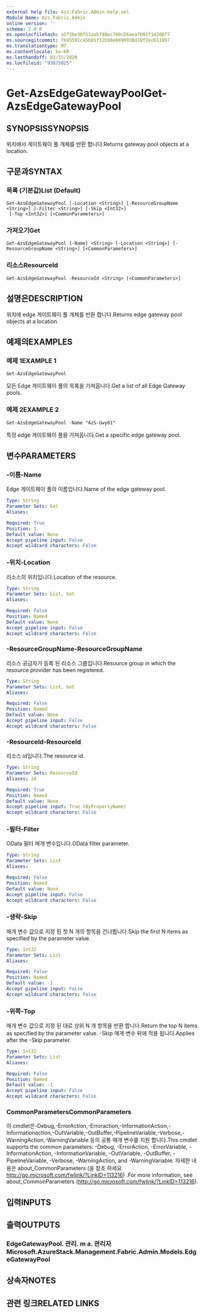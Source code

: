 ```yaml
---
external help file: Azs.Fabric.Admin-help.xml
Module Name: Azs.Fabric.Admin
online version: ''
schema: 2.0.0
ms.openlocfilehash: a1f1be36f51aab748ec790c56aea7092f1d3d877
ms.sourcegitcommit: fb95591c45bb5f12b98e0690938d18f2ec611897
ms.translationtype: MT
ms.contentlocale: ko-KR
ms.lasthandoff: 03/15/2020
ms.locfileid: "93875025"
---
```

# <span data-ttu-id="b460f-101">Get-AzsEdgeGatewayPool</span><span class="sxs-lookup"><span data-stu-id="b460f-101">Get-AzsEdgeGatewayPool</span></span>

## <span data-ttu-id="b460f-102">SYNOPSIS</span><span class="sxs-lookup"><span data-stu-id="b460f-102">SYNOPSIS</span></span>
<span data-ttu-id="b460f-103">위치에서 게이트웨이 풀 개체를 반환 합니다.</span><span class="sxs-lookup"><span data-stu-id="b460f-103">Returns gateway pool objects at a location.</span></span>

## <span data-ttu-id="b460f-104">구문과</span><span class="sxs-lookup"><span data-stu-id="b460f-104">SYNTAX</span></span>

### <span data-ttu-id="b460f-105">목록 (기본값)</span><span class="sxs-lookup"><span data-stu-id="b460f-105">List (Default)</span></span>
```
Get-AzsEdgeGatewayPool [-Location <String>] [-ResourceGroupName <String>] [-Filter <String>] [-Skip <Int32>]
 [-Top <Int32>] [<CommonParameters>]
```

### <span data-ttu-id="b460f-106">가져오기</span><span class="sxs-lookup"><span data-stu-id="b460f-106">Get</span></span>
```
Get-AzsEdgeGatewayPool [-Name] <String> [-Location <String>] [-ResourceGroupName <String>] [<CommonParameters>]
```

### <span data-ttu-id="b460f-107">리소스</span><span class="sxs-lookup"><span data-stu-id="b460f-107">ResourceId</span></span>
```
Get-AzsEdgeGatewayPool -ResourceId <String> [<CommonParameters>]
```

## <span data-ttu-id="b460f-108">설명은</span><span class="sxs-lookup"><span data-stu-id="b460f-108">DESCRIPTION</span></span>
<span data-ttu-id="b460f-109">위치에 edge 게이트웨이 풀 개체를 반환 합니다.</span><span class="sxs-lookup"><span data-stu-id="b460f-109">Returns edge gateway pool objects at a location.</span></span>

## <span data-ttu-id="b460f-110">예제의</span><span class="sxs-lookup"><span data-stu-id="b460f-110">EXAMPLES</span></span>

### <span data-ttu-id="b460f-111">예제 1</span><span class="sxs-lookup"><span data-stu-id="b460f-111">EXAMPLE 1</span></span>
```
Get-AzsEdgeGatewayPool
```

<span data-ttu-id="b460f-112">모든 Edge 게이트웨이 풀의 목록을 가져옵니다.</span><span class="sxs-lookup"><span data-stu-id="b460f-112">Get a list of all Edge Gateway pools.</span></span>

### <span data-ttu-id="b460f-113">예제 2</span><span class="sxs-lookup"><span data-stu-id="b460f-113">EXAMPLE 2</span></span>
```
Get-AzsEdgeGatewayPool -Name "AzS-Gwy01"
```

<span data-ttu-id="b460f-114">특정 edge 게이트웨이 풀을 가져옵니다.</span><span class="sxs-lookup"><span data-stu-id="b460f-114">Get a specific edge gateway pool.</span></span>

## <span data-ttu-id="b460f-115">변수</span><span class="sxs-lookup"><span data-stu-id="b460f-115">PARAMETERS</span></span>

### <span data-ttu-id="b460f-116">-이름</span><span class="sxs-lookup"><span data-stu-id="b460f-116">-Name</span></span>
<span data-ttu-id="b460f-117">Edge 게이트웨이 풀의 이름입니다.</span><span class="sxs-lookup"><span data-stu-id="b460f-117">Name of the edge gateway pool.</span></span>

```yaml
Type: String
Parameter Sets: Get
Aliases:

Required: True
Position: 1
Default value: None
Accept pipeline input: False
Accept wildcard characters: False
```

### <span data-ttu-id="b460f-118">-위치</span><span class="sxs-lookup"><span data-stu-id="b460f-118">-Location</span></span>
<span data-ttu-id="b460f-119">리소스의 위치입니다.</span><span class="sxs-lookup"><span data-stu-id="b460f-119">Location of the resource.</span></span>

```yaml
Type: String
Parameter Sets: List, Get
Aliases:

Required: False
Position: Named
Default value: None
Accept pipeline input: False
Accept wildcard characters: False
```

### <span data-ttu-id="b460f-120">-ResourceGroupName</span><span class="sxs-lookup"><span data-stu-id="b460f-120">-ResourceGroupName</span></span>
<span data-ttu-id="b460f-121">리소스 공급자가 등록 된 리소스 그룹입니다.</span><span class="sxs-lookup"><span data-stu-id="b460f-121">Resource group in which the resource provider has been registered.</span></span>

```yaml
Type: String
Parameter Sets: List, Get
Aliases:

Required: False
Position: Named
Default value: None
Accept pipeline input: False
Accept wildcard characters: False
```

### <span data-ttu-id="b460f-122">-ResourceId</span><span class="sxs-lookup"><span data-stu-id="b460f-122">-ResourceId</span></span>
<span data-ttu-id="b460f-123">리소스 id입니다.</span><span class="sxs-lookup"><span data-stu-id="b460f-123">The resource id.</span></span>

```yaml
Type: String
Parameter Sets: ResourceId
Aliases: id

Required: True
Position: Named
Default value: None
Accept pipeline input: True (ByPropertyName)
Accept wildcard characters: False
```

### <span data-ttu-id="b460f-124">-필터</span><span class="sxs-lookup"><span data-stu-id="b460f-124">-Filter</span></span>
<span data-ttu-id="b460f-125">OData 필터 매개 변수입니다.</span><span class="sxs-lookup"><span data-stu-id="b460f-125">OData filter parameter.</span></span>

```yaml
Type: String
Parameter Sets: List
Aliases:

Required: False
Position: Named
Default value: None
Accept pipeline input: False
Accept wildcard characters: False
```

### <span data-ttu-id="b460f-126">-생략</span><span class="sxs-lookup"><span data-stu-id="b460f-126">-Skip</span></span>
<span data-ttu-id="b460f-127">매개 변수 값으로 지정 된 첫 N 개의 항목을 건너뜁니다.</span><span class="sxs-lookup"><span data-stu-id="b460f-127">Skip the first N items as specified by the parameter value.</span></span>

```yaml
Type: Int32
Parameter Sets: List
Aliases:

Required: False
Position: Named
Default value: -1
Accept pipeline input: False
Accept wildcard characters: False
```

### <span data-ttu-id="b460f-128">-위쪽</span><span class="sxs-lookup"><span data-stu-id="b460f-128">-Top</span></span>
<span data-ttu-id="b460f-129">매개 변수 값으로 지정 된 대로 상위 N 개 항목을 반환 합니다.</span><span class="sxs-lookup"><span data-stu-id="b460f-129">Return the top N items as specified by the parameter value.</span></span>
<span data-ttu-id="b460f-130">-Skip 매개 변수 뒤에 적용 됩니다.</span><span class="sxs-lookup"><span data-stu-id="b460f-130">Applies after the -Skip parameter.</span></span>

```yaml
Type: Int32
Parameter Sets: List
Aliases:

Required: False
Position: Named
Default value: -1
Accept pipeline input: False
Accept wildcard characters: False
```

### <span data-ttu-id="b460f-131">CommonParameters</span><span class="sxs-lookup"><span data-stu-id="b460f-131">CommonParameters</span></span>
<span data-ttu-id="b460f-132">이 cmdlet은-Debug,-ErrorAction,-Erroraction,-InformationAction,-Informationaction,-OutVariable,-OutBuffer,-PipelineVariable,-Verbose,-WarningAction,-WarningVariable 등의 공통 매개 변수를 지원 합니다.</span><span class="sxs-lookup"><span data-stu-id="b460f-132">This cmdlet supports the common parameters: -Debug, -ErrorAction, -ErrorVariable, -InformationAction, -InformationVariable, -OutVariable, -OutBuffer, -PipelineVariable, -Verbose, -WarningAction, and -WarningVariable.</span></span> <span data-ttu-id="b460f-133">자세한 내용은 about_CommonParameters (을 참조 하세요 http://go.microsoft.com/fwlink/?LinkID=113216) .</span><span class="sxs-lookup"><span data-stu-id="b460f-133">For more information, see about_CommonParameters (http://go.microsoft.com/fwlink/?LinkID=113216).</span></span>

## <span data-ttu-id="b460f-134">입력</span><span class="sxs-lookup"><span data-stu-id="b460f-134">INPUTS</span></span>

## <span data-ttu-id="b460f-135">출력</span><span class="sxs-lookup"><span data-stu-id="b460f-135">OUTPUTS</span></span>

### <span data-ttu-id="b460f-136">EdgeGatewayPool. 관리. m a. 관리자</span><span class="sxs-lookup"><span data-stu-id="b460f-136">Microsoft.AzureStack.Management.Fabric.Admin.Models.EdgeGatewayPool</span></span>

## <span data-ttu-id="b460f-137">상속자</span><span class="sxs-lookup"><span data-stu-id="b460f-137">NOTES</span></span>

## <span data-ttu-id="b460f-138">관련 링크</span><span class="sxs-lookup"><span data-stu-id="b460f-138">RELATED LINKS</span></span>
